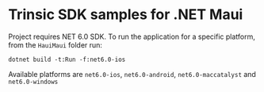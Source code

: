 # Trinsic SDK samples for .NET Maui

Project requires NET 6.0 SDK. To run the application for a specific platform, from the `HauiMaui` folder run:

```
dotnet build -t:Run -f:net6.0-ios
```

Available platforms are `net6.0-ios`, `net6.0-android`, `net6.0-maccatalyst` and `net6.0-windows`